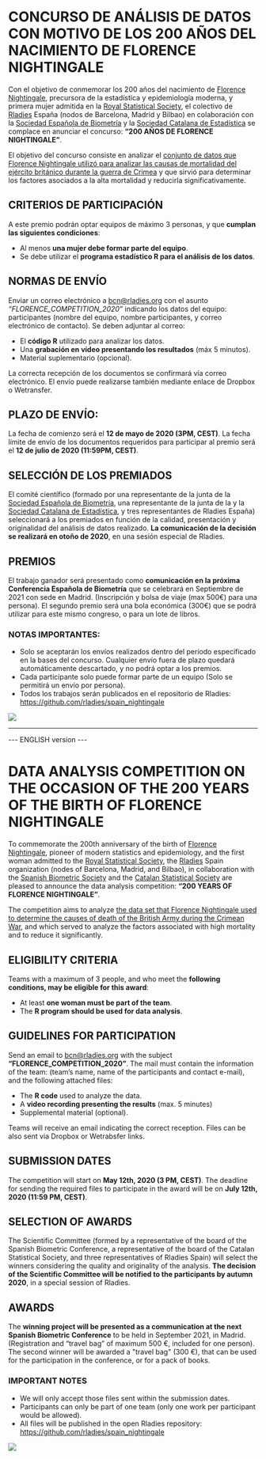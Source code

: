 # CONCURSO DE ANÁLISIS DE DATOS CON MOTIVO DE LOS 200 AÑOS DEL NACIMIENTO DE FLORENCE NIGHTINGALE

Con el objetivo de conmemorar los 200 años del nacimiento de [Florence Nightingale](https://es.wikipedia.org/wiki/Florence_Nightingale), precursora de la estadística y epidemiología moderna, y primera mujer admitida en la [Royal Statistical Society](https://es.wikipedia.org/wiki/Royal_Statistical_Society), el colectivo de [Rladies](https://rladies.org/) España (nodos de Barcelona, Madrid y Bilbao) en colaboración con la [Sociedad Española de Biometría](http://www.biometricsociety.net/) y la [Sociedad Catalana de Estadística](http://soce.iec.cat/) se complace en anunciar el concurso: **“200 AÑOS DE FLORENCE NIGHTINGALE”**.

El objetivo del concurso consiste en analizar el [conjunto de datos que Florence Nightingale utilizó para analizar las causas de mortalidad del ejército británico durante la guerra de Crimea](https://github.com/rladies/spain_nightingale/blob/master/datos_florence.xlsx) y que sirvió para determinar los factores asociados a la alta mortalidad y reducirla significativamente.

## CRITERIOS DE PARTICIPACIÓN
A este premio podrán optar equipos de máximo 3 personas, y que **cumplan las siguientes condiciones**:  
- Al menos **una mujer debe formar parte del equipo**.
- Se debe utilizar el **programa estadístico R para el análisis de los datos**.

## NORMAS DE ENVÍO
Enviar un correo electrónico a bcn@rladies.org con el asunto *“FLORENCE_COMPETITION_2020”* indicando los datos del equipo: participantes (nombre del equipo, nombre participantes, y correo electrónico de contacto). Se deben adjuntar al correo: 
- El **código R** utilizado para analizar los datos.
- Una **grabación en vídeo presentando los resultados** (máx 5 minutos). 
- Material suplementario (opcional).

La correcta recepción de los documentos se confirmará vía correo electrónico. El envío puede realizarse también mediante enlace de Dropbox o Wetransfer.

## PLAZO DE ENVÍO:
La fecha de comienzo será el **12 de mayo de 2020 (3PM, CEST)**. La fecha límite de envío de los documentos requeridos para participar al premio será el **12 de julio de 2020 (11:59PM, CEST)**.  

## SELECCIÓN DE LOS PREMIADOS  
El comité científico (formado por una representante de la junta de la  [Sociedad Española de Biometría](http://www.biometricsociety.net/), una representante de la junta de la y la [Sociedad Catalana de Estadística](http://soce.iec.cat/), y tres representantes de Rladies España) seleccionará a los premiados en función de la calidad, presentación y originalidad del análisis de datos realizado. **La comunicación de la decisión se realizará en otoño de  2020**, en una sesión especial de Rladies.

## PREMIOS
El trabajo ganador será presentado como **comunicación en  la próxima Conferencia Española de Biometría** que se celebrará en Septiembre de 2021 con sede en Madrid. (Inscripción y bolsa de viaje (max 500€) para una persona). El segundo premio será una bola económica (300€) que se podrá utilizar para este mismo congreso, o para un lote de libros. 

### NOTAS IMPORTANTES: 
- Solo se aceptarán los envíos realizados dentro del periodo especificado en la bases del concurso. Cualquier envío fuera de plazo quedará automáticamente descartado, y no podrá optar a los premios.
- Cada participante solo puede formar parte de un equipo (Solo se permitirá un envío por persona).
- Todos los  trabajos serán publicados en el repositorio de Rladies: https://github.com/rladies/spain_nightingale

![](https://github.com/rladies/spain_nightingale/blob/master/sponsors.png)

---

--- ENGLISH version ---

# DATA ANALYSIS COMPETITION ON THE OCCASION OF THE 200 YEARS OF THE BIRTH OF FLORENCE NIGHTINGALE

To commemorate the 200th anniversary of the birth of [Florence Nightingale](https://es.wikipedia.org/wiki/Florence_Nightingale), pioneer of modern statistics and epidemiology, and the first woman admitted to the [Royal Statistical Society](https://es.wikipedia.org/wiki/Royal_Statistical_Society), the [Rladies](https://rladies.org/) Spain organization (nodes of Barcelona, Madrid, and Bilbao), in collaboration with the [Spanish Biometric Society](http://www.biometricsociety.net/) and the [Catalan Statistical Society](http://soce.iec.cat/) are pleased to announce the data analysis competition: **“200 YEARS OF FLORENCE NIGHTINGALE”**.

The competition aims to analyze [the data set that Florence Nightingale used to determine the causes of death of the British Army during the Crimean War](https://github.com/rladies/spain_nightingale/blob/master/datos_florence.xlsx), and which served to analyze the factors associated with high mortality and to reduce it significantly.

## ELIGIBILITY CRITERIA
Teams with a maximum of 3 people, and who meet the **following conditions, may be eligible for this award**:
- At least **one woman must be part of the team**.
- The **R program should be used for data analysis**.

## GUIDELINES FOR PARTICIPATION
Send an email to bcn@rladies.org with the subject **“FLORENCE_COMPETITION_2020”**. The mail must contain the information of the team: (team’s name, name of the participants and contact e-mail), and the following attached files:

- The **R code** used to analyze the data.
- A **video recording presenting the results** (max. 5 minutes) 
- Supplemental material (optional).

Teams will receive an email indicating the correct reception. Files can be also sent via Dropbox or Wetrabsfer links.

## SUBMISSION DATES
The competition will start on **May 12th, 2020 (3 PM, CEST)**. The deadline for sending the required files to participate in the award will be on **July 12th, 2020 (11:59 PM, CEST)**.

## SELECTION OF AWARDS
The Scientific Committee (formed by a representative of the board of the Spanish Biometric Conference, a representative of the board of the Catalan Statistical Society, and three representatives of Rladies Spain) will select the winners considering the quality and originality of the analysis. **The decision of the Scientific Committee will be notified to the participants by autumn 2020**, in a special session of Rladies.

## AWARDS
The **winning project will be presented as a communication at the next Spanish Biometric Conference** to be held in September 2021, in Madrid. (Registration and “travel bag” of maximum 500 €, included for one person). The second winner will be awarded a "travel bag" (300 €), that can be used for the participation in the conference, or for a pack of books.

### IMPORTANT NOTES
- We will only accept those files sent within the submission dates. 
- Participants can only be part of one team (only one work per participant would be allowed).
- All files will be published in the open Rladies repository: https://github.com/rladies/spain_nightingale

![](https://github.com/rladies/spain_nightingale/blob/master/sponsors.png)
